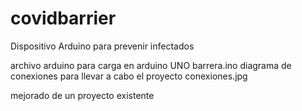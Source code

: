 # covidbarrier
Dispositivo Arduino para prevenir infectados

archivo arduino para carga en arduino UNO
barrera.ino 
diagrama de conexiones para llevar a cabo el proyecto
conexiones.jpg


mejorado de un proyecto existente
